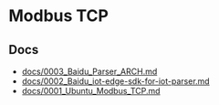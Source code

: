 # Modbus TCP

## Docs

* [docs/0003_Baidu_Parser_ARCH.md](docs/0003_Baidu_Parser_ARCH.md)
* [docs/0002_Baidu_iot-edge-sdk-for-iot-parser.md](docs/0002_Baidu_iot-edge-sdk-for-iot-parser.md)
* [docs/0001_Ubuntu_Modbus_TCP.md](docs/0001_Ubuntu_Modbus_TCP.md)
